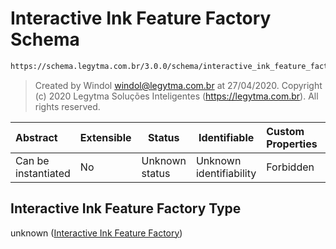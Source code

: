 # Interactive Ink Feature Factory Schema

```txt
https://schema.legytma.com.br/3.0.0/schema/interactive_ink_feature_factory.schema.json
```




> Created by Windol [windol@legytma.com.br](mailto:windol@legytma.com.br) at 27/04/2020.
> Copyright (c) 2020 Legytma Soluções Inteligentes (<https://legytma.com.br>). All rights reserved.
>

| Abstract            | Extensible | Status         | Identifiable            | Custom Properties | Additional Properties | Access Restrictions | Defined In                                                                                                                  |
| :------------------ | ---------- | -------------- | ----------------------- | :---------------- | --------------------- | ------------------- | --------------------------------------------------------------------------------------------------------------------------- |
| Can be instantiated | No         | Unknown status | Unknown identifiability | Forbidden         | Allowed               | none                | [interactive_ink_feature_factory.schema.json](../schema/interactive_ink_feature_factory.schema.json) |

## Interactive Ink Feature Factory Type

unknown ([Interactive Ink Feature Factory](interactive_ink_feature_factory.md))
